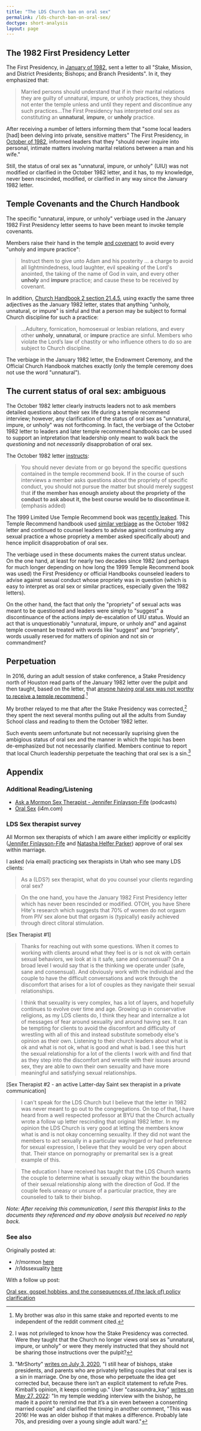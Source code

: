 ```yaml
---
title: "The LDS Church ban on oral sex"
permalink: /lds-church-ban-on-oral-sex/
doctype: short-analysis
layout: page
---
```


## The 1982 First Presidency Letter

The First Presidency, in [January of 1982](https://imgur.com/a/ME6ST), sent a letter to all "Stake, Mission, and District Presidents; Bishops; and Branch Presidents".  In it, they emphasized that:

> Married persons should understand that if in their marital relations they are guilty of unnatural, impure, or unholy practices, they should not enter the temple unless and until they repent and discontinue any such practices...The First Presidency has interpreted oral sex as constituting an **unnatural**, **impure**, or **unholy** practice.

After receiving a number of letters informing them that "some local leaders [had] been delving into private, sensitive matters" The First Presidency, in [October of 1982](https://i.imgur.com/78QojGz.png), informed leaders that they "should never inquire into personal, intimate matters involving marital relations between a man and his wife."   

Still, the status of oral sex as "unnatural, impure, or unholy" (UIU) was not modified or clarified in the October 1982 letter, and it has, to my knowledge, never been rescinded, modified, or clarified in any way since the January 1982 letter.

## Temple Covenants and the Church Handbook

The specific "unnatural, impure, or unholy" verbiage used in the January 1982 First Presidency letter seems to have been meant to invoke temple covenants.

Members raise their hand in the temple [and covenant](http://www.ldsendowment.org/telestial.html) to avoid every "unholy and impure practice":

> Instruct them to give unto Adam and his posterity ... a charge to avoid all lightmindedness, loud laughter, evil speaking of the Lord's anointed, the taking of the name of God in vain, and every other **unholy** and **impure** practice; and cause these to be received by covenant.

In addition, [Church Handbook 2 section 21.4.5](https://www.churchofjesuschrist.org/handbook/handbook-2-administering-the-church/selected-church-policies?lang=eng#214), using exactly the same three adjectives as the January 1982 letter, states that anything "unholy, unnatural, or impure" is sinful and that a person may be subject to formal Church discipline for such a practice:

> ...Adultery, fornication, homosexual or lesbian relations, and every other **unholy**, **unnatural**, or **impure** practice are sinful.  Members who violate the Lord’s law of chastity or who influence others to do so are subject to Church discipline.

The verbiage in the January 1982 letter, the Endowment Ceremony, and the Official Church Handbook matches exactly (only the temple ceremony does not use the word "unnatural").

## The current status of oral sex: ambiguous

The October 1982 letter clearly instructs leaders not to ask members detailed questions about their sex life during a temple recommend interview; however, any clarification of the status of oral sex as "unnatural, impure, or unholy" was not forthcoming.  In fact, the verbiage of the October 1982 letter to leaders and later temple recommend handbooks can be used to support an intpretation that leadership only meant to walk back the *questioning* and not *necessarily* disapprobation of oral sex.

The October 1982 letter [instructs](https://i.imgur.com/78QojGz.png):

> You should never deviate from or go beyond the specific questions contained in the temple recommend book.  If in the course of such interviews a member asks questions about the propriety of specific conduct, you should not pursue the matter but should merely suggest that **if the member has enough anxiety about the propriety of the conduct to ask about it, the best course would be to discontinue it**. (emphasis added)

The 1999 Limited Use Temple Recommend book was [recently leaked](https://mormonleaks.io/wiki/index.php?title=File:Book_3_Limited-Use_Recommend-1999-06.pdf).  This Temple Recommend handbook used [similar verbiage](https://i.imgur.com/bjGeVEF.jpg) as the October 1982 letter and continued to counsel leaders to advise against continuing any sexual practice a whose propriety a member asked specifically about) and hence implicit disapprobation of oral sex.

The verbiage used in these documents makes the current status unclear.  On the one hand, at least for nearly two decades since 1982 (and perhaps for much longer depending on how long the 1999 Temple Recommend book was used) the First Presidency or official Handbooks counseled leaders to advise against sexual conduct whose propriety was in question (which is easy to interpret as oral sex or similar practices, especially given the 1982 letters).

On the other hand, the fact that only the "propriety" of sexual acts was meant to be questioned and leaders were simply to "suggest" a discontinuance of the actions *imply* de-escalation of UIU status.  Would an act that is unquestionably "unnatural, impure, or unholy and" and against temple covenant be treated with words like "suggest" and "propriety", words usually reserved for matters of opinion and not sin or commandment?

## Perpetuation

In 2016, during an adult session of stake conference, a Stake Presidency north of Houston read parts of the January 1982 letter over the pulpit and then taught, based on the letter, that [anyone having oral sex was not worthy to receive a temple recommend](https://www.reddit.com/r/exmormon/comments/4fiypd/just_lost_at_roulette_sp_counselor_in_stake/).[^confirmation]

My brother relayed to me that after the Stake Presidency was corrected,[^unclear] they spent the next several months pulling out all the adults from Sunday School class and reading to them the October 1982 letter.

Such events seem unfortunate but not necessarily suprising given the ambigious status of oral sex and the manner in which the topic has been de-emphasized but not necessarily clarified.  Members continue to report that local Church leadership perpetuate the teaching that oral sex is a sin.[^stillhearofbishops]

## Appendix

### Additional Reading/Listening

* [Ask a Mormon Sex Therapist - Jennifer Finlayson-Fife](http://rationalfaiths.com/category/podcast/ask-the-mormon-sex-therapist/) (podcasts)
* [Oral Sex](https://web.archive.org/web/20170110103225/http://www.i4m.com:80/think/sexuality/mormon_oral_sex.htm) (i4m.com)

### LDS Sex therapist survey

All Mormon sex therapists of which I am aware either implicitly or explicitly ([Jennifer Finlayson-Fife](http://www.finlayson-fife.com/) and [Natasha Helfer Parker](http://www.natashaparker.org/)) approve of oral sex within marriage.

I asked (via email) practicing sex therapists in Utah who see many LDS clients:

> As a (LDS?) sex therapist, what do you counsel your clients regarding oral sex?

> On the one hand, you have the January 1982 First Presidency letter which has never been rescinded or modified.  OTOH, you have Shere Hite's research which suggests that 70% of women do not orgasm from PIV sex alone but that orgasm is (typically) easily achieved through direct clitoral stimulation.

[Sex Therapist #1]

> Thanks for reaching out with some questions.  When it comes to working with clients around what they feel is or is not ok with certain sexual behaviors, we look at is it safe, sane and consensual?  On a broad level I would say that is the thinking we operate under (safe, sane and consensual).  And obviously  work with the individual and the couple to have the difficult conversations and work through the discomfort that arises for a lot of couples as they navigate their sexual relationships.

> I think that sexuality is very complex, has a lot of layers, and hopefully continues to evolve over time and age.  Growing up in conservative religions, as my LDS clients do, I think they hear and internalize a lot of messages of fear around sexuality and around having sex.  It can be tempting for clients to avoid the discomfort and difficulty of wrestling with all of this and instead substitute somebody else's opinion as their own.  Listening to their church leaders about what is ok and what is not ok, what is good and what is bad.  I see this hurt the sexual relationship for a lot of the clients I work with and find that as they step into the discomfort and wrestle with their issues around sex, they are able to own their own sexuality and have more meaningful and satisfying sexual relationships.

[Sex Therapist #2 - an active Latter-day Saint sex therapist in a private communication]

> I can't speak for the LDS Church but I believe that the letter in 1982 was never meant to go out to the congregations. On top of that, I have heard from a well respected professor at BYU that the Church actually wrote a follow up letter rescinding that original 1982 letter. In my opinion the LDS Church is very good at letting the members know what is and is not okay concerning sexuality. If they did not want the members to act sexually in a particular way/regard or had preference for sexual expression, I believe that they would be very open about that. Their stance on pornography or premarital sex is a great example of this.

> The education I have received has taught that the LDS Church wants the couple to determine what is sexually okay within the boundaries of their sexual relationship along with the direction of God. If the couple feels uneasy or unsure of a particular practice, they are counseled to talk to their bishop.

*Note: After receiving this communication, I sent this therapist links to the documents they referenced and my above analysis but received no reply back.*

### See also

Originally posted at:

* /r/mormon [here](https://www.reddit.com/r/mormon/comments/5ln2o8/oral_sex_gospel_hobbies_and_the_consequences_of/)
* /r/ldssexuality [here](https://www.reddit.com/r/ldssexuality/comments/5lftrk/the_lds_church_ban_on_oral_sex/)

With a follow up post:

[Oral sex, gospel hobbies, and the consequences of (the lack of) policy clarification](https://www.reddit.com/r/mormon/comments/5ln2o8/oral_sex_gospel_hobbies_and_the_consequences_of/)

[^confirmation]: My brother was *also* in this same stake and reported events to me independent of the reddit comment cited.

[^unclear]: I was not privileged to know how the Stake Presidency was corrected.  Were they taught that the Church no longer views oral sex as "unnatural, impure, or unholy"  or were they merely instructed that they should not be sharing those instructions over the pulpit?


[^stillhearofbishops]: "MrShorty" [writes on July 3, 2020](https://web.archive.org/web/20200705000938/https://wheatandtares.org/2020/07/03/modus-operandi/), "I still hear of bishops, stake presidents, and parents who are privately telling couples that oral sex is a sin in marriage. One by one, those who perpetuate the idea get corrected but, because there isn’t an explicit statement to refute Pres. Kimball’s opinion, it keeps coming up."  User "cassaundra_kay" [writes on May 27, 2022](https://www.reddit.com/r/exmormon/comments/uz45mt/what_is_the_actual_full_stance_tscc_has_on_oral/ia83odn/): "In my temple wedding interview with the bishop, he made it a point to remind me that it’s a sin even between a consenting married couple" and clarified the timing in another comment, "This was 2016! He was an older bishop if that makes a difference. Probably late 70s, and presiding over a young single adult ward." 
